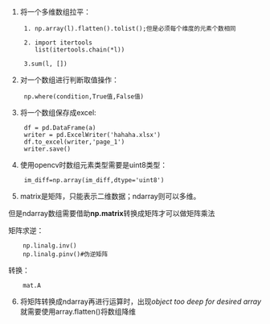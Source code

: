 1. 将一个多维数组拉平： 


        1. np.array(l).flatten().tolist();但是必须每个维度的元素个数相同   
        
        2. import itertools
           list(itertools.chain(*l))  

        3.sum(l, [])

2. 对一个数组进行判断取值操作：

        np.where(condition,True值,False值)

3. 将一个数组保存成excel:

        df = pd.DataFrame(a)
        writer = pd.ExcelWriter('hahaha.xlsx')
        df.to_excel(writer,'page_1')
        writer.save()
        
 4. 使用opencv时数组元素类型需要是uint8类型：
 
         im_diff=np.array(im_diff,dtype='uint8')

5. matrix是矩阵，只能表示二维数据；ndarray则可以多维。

  但是ndarray数组需要借助**np.matrix**转换成矩阵才可以做矩阵乘法
  
  矩阵求逆：
        
        np.linalg.inv()
        np.linalg.pinv()#伪逆矩阵
  转换：
  
        mat.A
        

6. 将矩阵转换成ndarray再进行运算时，出现*object too deep for desired array*就需要使用array.flatten()将数组降维
